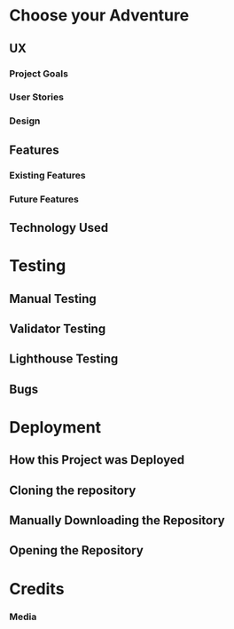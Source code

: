 # Choose your Adventure


## UX 

### Project Goals


### User Stories


### Design


## Features 


### Existing Features


### Future Features


## Technology Used


# Testing 


## Manual Testing


## Validator Testing 


## Lighthouse Testing


## Bugs


# Deployment

## How this Project was Deployed



## Cloning the repository



## Manually Downloading the Repository


## Opening the Repository




# Credits 


### Media


